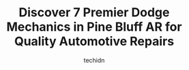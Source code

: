 ---
layout: ampstory
image: https://images.unsplash.com/photo-1632956557796-6868d5ecc6d2?ixlib=rb-4.0.3&ixid=MnwxMjA3fDB8MHxwaG90by1wYWdlfHx8fGVufDB8fHx8&auto=format&fit=crop&w=640&h=853&q=80
author: techidn
featured: false
description: If youre in need of trustworthy and skilled Dodge Mechanic in Pine Bluff AR, USA, youll be pleased to discover the 7 best Dodge Mechanic in town. Their expertise and commitment to customer
title: Discover 7 Premier Dodge Mechanics in Pine Bluff AR for Quality Automotive Repairs
cover:
   title: Discover 7 Premier Dodge Mechanics in Pine Bluff AR for Quality Automotive Repairs
   subtitle: Rickpate
   background: https://images.unsplash.com/photo-1632956557796-6868d5ecc6d2?ixlib=rb-4.0.3&ixid=MnwxMjA3fDB8MHxwaG90by1wYWdlfHx8fGVufDB8fHx8&auto=format&fit=crop&w=640&h=853&q=80

pages: 
 - layout: thirds
   top: <h1>#1 B&D Automotive</h1>
   bottom: "<p>I was a walk-in and they fully replaced my broken muffler And welded on a new one. The whole thing took 30 minutes and cost $200. Perfection.</p>"
   background: https://www.knot35.com/toplist/wp-content/uploads/2023/06/best-dodge-mechanic-1-in-pine-bluff-ar-1685836495.jpeg
   backgroundblur: true
 - layout: thirds
   top: <h1>#2 Donnies Auto Repair</h1>
   bottom: "<p>7617 Dollarway Rd, Pine Bluff, AR 71602, United States</p>"
   background: https://www.knot35.com/toplist/wp-content/uploads/2023/06/best-dodge-mechanic-2-in-pine-bluff-ar-1685836495.jpeg
   cta:
      link: https://www.knot35.com/toplist/discover-7-premier-dodge-mechanics-in-pine-bluff-ar-for-quality-automotive-repairs/
      text: Discover 7 Premier Dodge Mechanics in Pine Bluff AR for Quality Automotive Repairs
 - layout: thirds
   top: <h1>#3 Eastwoods Auto & Truck Center</h1>
   bottom: "<p>2901 S Camden Rd, Pine Bluff, AR 71603, United States</p>"
   background: https://www.knot35.com/toplist/wp-content/uploads/2023/06/best-dodge-mechanic-3-in-pine-bluff-ar-1685836496.jpeg
   cta:
      link: https://www.knot35.com/toplist/discover-7-premier-dodge-mechanics-in-pine-bluff-ar-for-quality-automotive-repairs/
      text: Discover 7 Premier Dodge Mechanics in Pine Bluff AR for Quality Automotive Repairs
 - layout: thirds
   top: <h1>#4 D & D Imports</h1>
   bottom: "<p>1209 S Ohio St, Pine Bluff, AR 71601, United States</p>"
   background: https://images.unsplash.com/photo-1608411404720-c8f0417bcdba?ixlib=rb-4.0.3&ixid=MnwxMjA3fDB8MHxwaG90by1wYWdlfHx8fGVufDB8fHx8&auto=format&fit=crop&w=640&h=853&q=80
   cta:
      link: https://www.knot35.com/toplist/discover-7-premier-dodge-mechanics-in-pine-bluff-ar-for-quality-automotive-repairs/
      text: Discover 7 Premier Dodge Mechanics in Pine Bluff AR for Quality Automotive Repairs
 - layout: thirds
   top: <h1>#5 Reynolds Auto Services</h1>
   bottom: "<p>611 S Gum St, Pine Bluff, AR 71603, United States</p>"
   background: https://images.unsplash.com/photo-1632260260864-caf7fde5ec36?ixlib=rb-4.0.3&ixid=MnwxMjA3fDB8MHxwaG90by1wYWdlfHx8fGVufDB8fHx8&auto=format&fit=crop&w=640&h=853&q=80
   cta:
      link: https://www.knot35.com/toplist/discover-7-premier-dodge-mechanics-in-pine-bluff-ar-for-quality-automotive-repairs/
      text: Discover 7 Premier Dodge Mechanics in Pine Bluff AR for Quality Automotive Repairs
 - layout: thirds
   top: <h1>#6 The Auto Wiz LLC.</h1>
   bottom: "<p>2914 S Catalpa St, Pine Bluff, AR 71603, United States</p>"
   background: https://images.unsplash.com/photo-1609083590460-7b8cc0ca65f8?ixlib=rb-4.0.3&ixid=MnwxMjA3fDB8MHxwaG90by1wYWdlfHx8fGVufDB8fHx8&auto=format&fit=crop&w=640&h=853&q=80
   cta:
      link: https://www.knot35.com/toplist/discover-7-premier-dodge-mechanics-in-pine-bluff-ar-for-quality-automotive-repairs/
      text: Discover 7 Premier Dodge Mechanics in Pine Bluff AR for Quality Automotive Repairs
 - layout: thirds
   top: <h1>#7 Auto Mechanic Shop</h1>
   bottom: "<p>3001 S Midland Dr, Pine Bluff, AR 71603, United States</p>"
   background: https://plus.unsplash.com/premium_photo-1664640458616-3c74f8cb4589?ixlib=rb-4.0.3&ixid=MnwxMjA3fDB8MHxwaG90by1wYWdlfHx8fGVufDB8fHx8&auto=format&fit=crop&w=640&h=853&q=80
   cta:
      link: https://www.knot35.com/toplist/discover-7-premier-dodge-mechanics-in-pine-bluff-ar-for-quality-automotive-repairs/
      text: Discover 7 Premier Dodge Mechanics in Pine Bluff AR for Quality Automotive Repairs
 - layout: thirds
   middle: Continue reading...
   background: https://images.unsplash.com/photo-1608501821300-4f99e58bba77?ixlib=rb-4.0.3&ixid=MnwxMjA3fDB8MHxwaG90by1wYWdlfHx8fGVufDB8fHx8&auto=format&fit=crop&w=640&h=853&q=80
   cta:
      link: https://www.knot35.com/toplist/discover-7-premier-dodge-mechanics-in-pine-bluff-ar-for-quality-automotive-repairs/
      text: Discover 7 Premier Dodge Mechanics in Pine Bluff AR for Quality Automotive Repairs
      
---